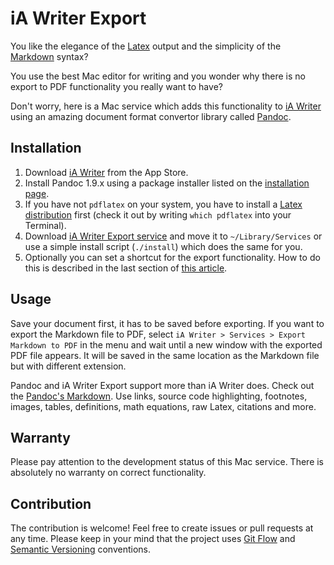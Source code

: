 # iA Writer Export

You like the elegance of the [Latex](http://www.latex-project.org/) output and the simplicity of the [Markdown](http://daringfireball.net/projects/markdown/) syntax?

You use the best Mac editor for writing and you wonder why there is no export to PDF functionality you really want to have?

Don't worry, here is a Mac service which adds this functionality to [iA Writer](http://www.iawriter.com/) using an amazing document format convertor library called [Pandoc](http://johnmacfarlane.net/pandoc/).

## Installation

1. Download [iA Writer](http://itunes.apple.com/app/id439623248?mt=12) from the App Store.
2. Install Pandoc 1.9.x using a package installer listed on the [installation page](http://johnmacfarlane.net/pandoc/installing.html).
3. If you have not ```pdflatex``` on your system, you have to install a [Latex distribution](http://www.tug.org/mactex) first (check it out by writing ```which pdflatex``` into your Terminal). 
4. Download [iA Writer Export service](https://github.com/kubanek-l/iA-Writer-Export/tags) and move it to ```~/Library/Services``` or use a simple install script (```./install```) which does the same for you.
5. Optionally you can set a shortcut for the export functionality. How to do this is described in the last section of [this article](http://www.makeuseof.com/tag/how-to-create-your-own-services-menus-mac/).

## Usage

Save your document first, it has to be saved before exporting. If you want to export the Markdown file to PDF, select ```iA Writer > Services > Export Markdown to PDF``` in the menu and wait until a new window with the exported PDF file appears. It will be saved in the same location as the Markdown file but with different extension.

Pandoc and iA Writer Export support more than iA Writer does. Check out the [Pandoc's Markdown](http://johnmacfarlane.net/pandoc/demo/example9/pandocs-markdown.html). Use links, source code highlighting, footnotes, images, tables, definitions, math equations, raw Latex, citations and more.

## Warranty

Please pay attention to the development status of this Mac service. There is absolutely no warranty on correct functionality.

## Contribution

The contribution is welcome! Feel free to create issues or pull requests at any time. Please keep in your mind that the project uses [Git Flow](http://nvie.com/posts/a-successful-git-branching-model/) and [Semantic Versioning](http://semver.org/) conventions.